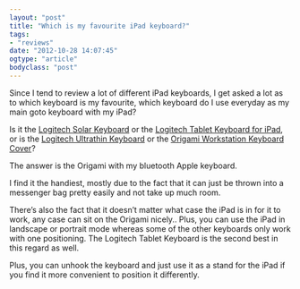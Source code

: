```yaml
---
layout: "post"
title: "Which is my favourite iPad keyboard?"
tags: 
- "reviews"
date: "2012-10-28 14:07:45"
ogtype: "article"
bodyclass: "post"
---
```


Since I tend to review a lot of different iPad keyboards, I get asked a lot as to which keyboard is my favourite, which keyboard do I use everyday as my main goto keyboard with my iPad?

Is it the [Logitech Solar Keyboard](http://rogerstringer.com/2012/09/14/logitech-solar-keyboard-folio-for-ipad) or the [Logitech Tablet Keyboard for iPad](http://rogerstringer.com/2012/07/09/logitech-tablet-keyboard-for-ipad), or is the [Logitech Ultrathin Keyboard](http://rogerstringer.com/2012/06/12/ultrathin-keyboard-cover) or the [Origami Workstation Keyboard Cover](http://rogerstringer.com/2012/03/31/incase-origami-workstation-for-ipad-2-and-ipad)?

The answer is the Origami with my bluetooth Apple keyboard.

I find it the handiest, mostly due to the fact that it can just be thrown into a messenger bag pretty easily and not take up much room.

There’s also the fact that it doesn’t matter what case the iPad is in for it to work, any case can sit on the Origami nicely.. Plus, you can use the iPad in landscape or portrait mode whereas some of the other keyboards only work with one positioning. The Logitech Tablet Keyboard is the second best in this regard as well.

Plus, you can unhook the keyboard and just use it as a stand for the iPad if you find it more convenient to position it differently.